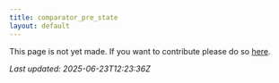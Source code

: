 ```yaml
---
title: comparator_pre_state
layout: default
---
```


This page is not yet made. If you want to contribute please do so [here](https://github.com/CrazyH2/Bigstone/blob/wiki/components/comparator_pre_state.md).

_Last updated: 2025-06-23T12:23:36Z_
